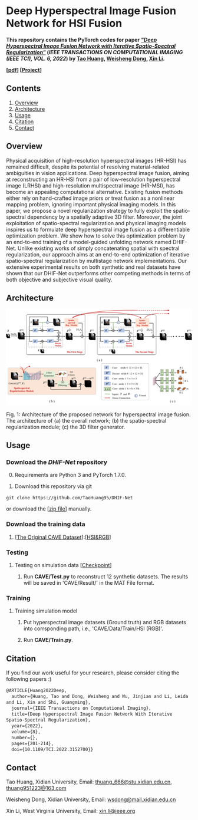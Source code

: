 # Deep Hyperspectral Image Fusion Network for HSI Fusion

**This repository contains the PyTorch codes for paper <u>*"Deep Hyperspectral Image Fusion Network with Iterative Spatio-Spectral Regularization"*</u> (*IEEE TRANSACTIONS ON COMPUTATIONAL IMAGING (IEEE TCI), VOL. 6, 2022*) by [Tao Huang](https://github.com/TaoHuang95), [Weisheng Dong](https://see.xidian.edu.cn/faculty/wsdong/), [Xin Li](https://xinli.faculty.wvu.edu/).**  

**[[pdf](https://ieeexplore.ieee.org/document/9718189)] [[Project](https://see.xidian.edu.cn/faculty/wsdong/Projects/DHIF-Net.htm)]** 


## Contents

1. [Overview](#Overview)
2. [Architecture](#Architecture)
3. [Usage](#Usage)
6. [Citation](#Citation)
7. [Contact](#Contact)

## Overview
Physical acquisition of high-resolution hyperspectral images (HR-HSI) has remained difficult, despite its potential of resolving material-related ambiguities in vision applications. Deep hyperspectral image fusion, aiming at reconstructing an HR-HSI from a pair of low-resolution hyperspectral image (LRHSI) and high-resolution multispectral image (HR-MSI), has become an appealing computational alternative. Existing fusion methods either rely on hand-crafted image priors or treat fusion as a nonlinear mapping problem, ignoring important physical imaging models. In this paper, we propose a novel regularization strategy to fully exploit the spatio-spectral dependency by a spatially adaptive 3D filter. Moreover, the joint exploitation of spatio-spectral regularization and physical imaging models inspires us to formulate deep hyperspectral image fusion as a differentiable optimization problem. We show how to solve this optimization problem by an end-to-end training of a model-guided unfolding network named DHIF-Net. Unlike existing works of simply concatenating spatial with spectral regularization, our approach aims at an end-to-end optimization of iterative spatio-spectral regularization by multistage network implementations. Our extensive experimental results on both synthetic and real datasets have shown that our DHIF-Net outperforms other competing methods in terms of both objective and subjective visual quality.


## Architecture

<p align="center">
<img src="Images/Network.png" width="1200">
</p>
Fig. 1: Architecture of the proposed network for hyperspectral image fusion. The architecture of (a) the overall network; (b)
the spatio-spectral regularization module; (c) the 3D filter generator.



## Usage

### Download the *DHIF-Net* repository

0. Requirements are Python 3 and PyTorch 1.7.0.

1. Download this repository via git

```
git clone https://github.com/TaoHuang95/DHIF-Net
```


or download the [[zip file](https://github.com/TaoHuang95/DHIF-Net/archive/main.zip)] manually.

### Download the training data

1. [[The Original CAVE Dataset](https://www.cs.columbia.edu/CAVE/databases/multispectral/)]:[[HSI&RGB](https://drive.google.com/drive/folders/1nZnGHQhULspJ9w8Xcbv55wTujJ2lT6tI?usp=sharing)]


### Testing 

1. Testing on simulation data [[Checkpoint](https://drive.google.com/drive/folders/1l9B1JCUfhfwtmimSpCJlJlnVr16gjdyo?usp=sharing)]

    1) Run **CAVE/Test.py** to reconstruct 12 synthetic datasets. The results will be saved in 'CAVE/Result/' in the MAT File format.  


### Training 

1. Training simulation model

    1) Put hyperspectral image datasets (Ground truth) and RGB datasets into corrsponding path, i.e., 'CAVE/Data/Train/HSI (RGB)'.

    2) Run **CAVE/Train.py**.




## Citation


If you find our work useful for your research, please consider citing the following papers :)

```
@ARTICLE{Huang2022Deep,  
  author={Huang, Tao and Dong, Weisheng and Wu, Jinjian and Li, Leida and Li, Xin and Shi, Guangming},  
  journal={IEEE Transactions on Computational Imaging},   
  title={Deep Hyperspectral Image Fusion Network With Iterative Spatio-Spectral Regularization},   
  year={2022},  
  volume={8},  
  number={},  
  pages={201-214},  
  doi={10.1109/TCI.2022.3152700}}
```




## Contact

Tao Huang, Xidian University, Email: thuang_666@stu.xidian.edu.cn, thuang951223@163.com  

Weisheng Dong, Xidian University, Email: wsdong@mail.xidian.edu.cn  

Xin Li, West Virginia University, Email: xin.li@ieee.org
